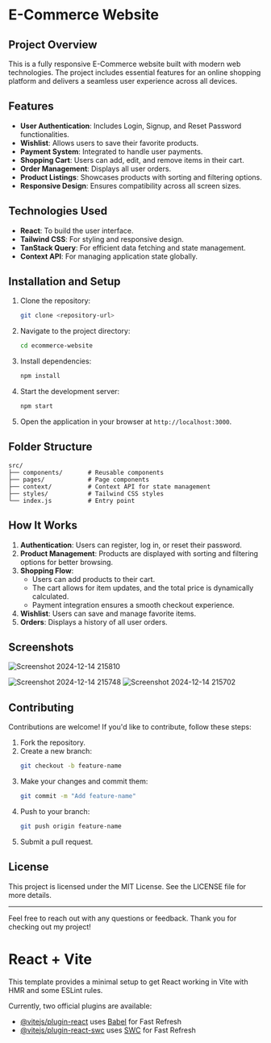# E-Commerce Website

## Project Overview
This is a fully responsive E-Commerce website built with modern web technologies. The project includes essential features for an online shopping platform and delivers a seamless user experience across all devices.

## Features
- **User Authentication**: Includes Login, Signup, and Reset Password functionalities.
- **Wishlist**: Allows users to save their favorite products.
- **Payment System**: Integrated to handle user payments.
- **Shopping Cart**: Users can add, edit, and remove items in their cart.
- **Order Management**: Displays all user orders.
- **Product Listings**: Showcases products with sorting and filtering options.
- **Responsive Design**: Ensures compatibility across all screen sizes.

## Technologies Used
- **React**: To build the user interface.
- **Tailwind CSS**: For styling and responsive design.
- **TanStack Query**: For efficient data fetching and state management.
- **Context API**: For managing application state globally.

## Installation and Setup
1. Clone the repository:
   ```bash
   git clone <repository-url>
   ```
2. Navigate to the project directory:
   ```bash
   cd ecommerce-website
   ```
3. Install dependencies:
   ```bash
   npm install
   ```
4. Start the development server:
   ```bash
   npm start
   ```
5. Open the application in your browser at `http://localhost:3000`.

## Folder Structure
```
src/
├── components/       # Reusable components
├── pages/            # Page components
├── context/          # Context API for state management
├── styles/           # Tailwind CSS styles
└── index.js          # Entry point
```

## How It Works
1. **Authentication**: Users can register, log in, or reset their password.
2. **Product Management**: Products are displayed with sorting and filtering options for better browsing.
3. **Shopping Flow**:
   - Users can add products to their cart.
   - The cart allows for item updates, and the total price is dynamically calculated.
   - Payment integration ensures a smooth checkout experience.
4. **Wishlist**: Users can save and manage favorite items.
5. **Orders**: Displays a history of all user orders.

## Screenshots

![Screenshot 2024-12-14 215810](https://github.com/user-attachments/assets/68280885-57f6-4705-9244-5f16f4847003)

![Screenshot 2024-12-14 215748](https://github.com/user-attachments/assets/62d70b60-16e3-47f6-9b4a-9eb9ea9b52dc)
![Screenshot 2024-12-14 215702](https://github.com/user-attachments/assets/fd5784db-762d-455f-ac71-20fe9f90286a)


## Contributing
Contributions are welcome! If you'd like to contribute, follow these steps:
1. Fork the repository.
2. Create a new branch:
   ```bash
   git checkout -b feature-name
   ```
3. Make your changes and commit them:
   ```bash
   git commit -m "Add feature-name"
   ```
4. Push to your branch:
   ```bash
   git push origin feature-name
   ```
5. Submit a pull request.

## License
This project is licensed under the MIT License. See the LICENSE file for more details.

---

Feel free to reach out with any questions or feedback. Thank you for checking out my project!







# React + Vite

This template provides a minimal setup to get React working in Vite with HMR and some ESLint rules.

Currently, two official plugins are available:

- [@vitejs/plugin-react](https://github.com/vitejs/vite-plugin-react/blob/main/packages/plugin-react/README.md) uses [Babel](https://babeljs.io/) for Fast Refresh
- [@vitejs/plugin-react-swc](https://github.com/vitejs/vite-plugin-react-swc) uses [SWC](https://swc.rs/) for Fast Refresh
